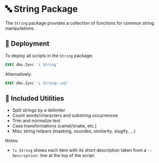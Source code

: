 # 🔤 String Package

The `String` package provides a collection of functions for common string manipulations.

## 🚀 Deployment

To deploy all scripts in the `String` package:
```sql
EXEC dbo.Zync 'i String'
```
Alternatively:
```sql
EXEC dbo.Zync 'i String/.sql'
```

## 📜 Included Utilities
- Split strings by a delimiter
- Count words/characters and substring occurrences
- Trim and normalize text
- Case transformations (camel/snake, etc.)
- Misc string helpers (masking, soundex, similarity, slugify, ...)

Notes:
- `ls String` shows each item with its short description taken from a `-- Description:` line at the top of the script.
